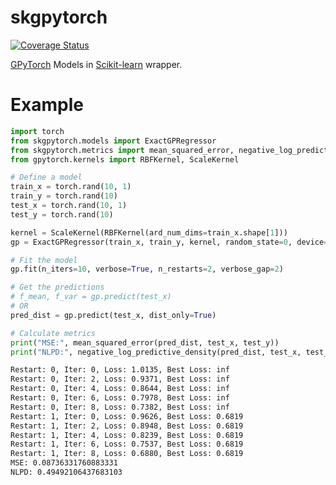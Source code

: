 # skgpytorch
[![Coverage Status](https://coveralls.io/repos/github/patel-zeel/skgpytorch/badge.svg?branch=main)](https://coveralls.io/github/patel-zeel/skgpytorch?branch=main)

[GPyTorch](https://gpytorch.ai/) Models in [Scikit-learn](https://scikit-learn.org/stable/) wrapper.

# Example

```py
import torch
from skgpytorch.models import ExactGPRegressor
from skgpytorch.metrics import mean_squared_error, negative_log_predictive_density
from gpytorch.kernels import RBFKernel, ScaleKernel

# Define a model
train_x = torch.rand(10, 1)
train_y = torch.rand(10)
test_x = torch.rand(10, 1)
test_y = torch.rand(10)

kernel = ScaleKernel(RBFKernel(ard_num_dims=train_x.shape[1]))
gp = ExactGPRegressor(train_x, train_y, kernel, random_state=0, device="cpu")

# Fit the model
gp.fit(n_iters=10, verbose=True, n_restarts=2, verbose_gap=2)

# Get the predictions
# f_mean, f_var = gp.predict(test_x)
# OR
pred_dist = gp.predict(test_x, dist_only=True)

# Calculate metrics
print("MSE:", mean_squared_error(pred_dist, test_x, test_y))
print("NLPD:", negative_log_predictive_density(pred_dist, test_x, test_y))
```

```bash
Restart: 0, Iter: 0, Loss: 1.0135, Best Loss: inf
Restart: 0, Iter: 2, Loss: 0.9371, Best Loss: inf
Restart: 0, Iter: 4, Loss: 0.8644, Best Loss: inf
Restart: 0, Iter: 6, Loss: 0.7978, Best Loss: inf
Restart: 0, Iter: 8, Loss: 0.7382, Best Loss: inf
Restart: 1, Iter: 0, Loss: 0.9626, Best Loss: 0.6819
Restart: 1, Iter: 2, Loss: 0.8948, Best Loss: 0.6819
Restart: 1, Iter: 4, Loss: 0.8239, Best Loss: 0.6819
Restart: 1, Iter: 6, Loss: 0.7537, Best Loss: 0.6819
Restart: 1, Iter: 8, Loss: 0.6880, Best Loss: 0.6819
MSE: 0.08736331760883331
NLPD: 0.49492106437683103
```
